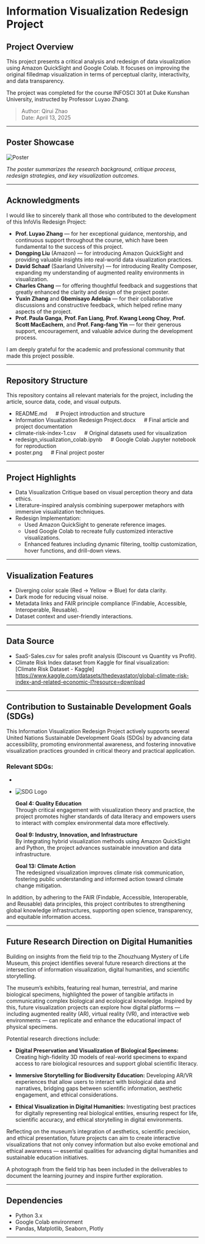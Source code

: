 # Information Visualization Redesign Project

## Project Overview

This project presents a critical analysis and redesign of data visualization using Amazon QuickSight and Google Colab. 
It focuses on improving the original filledmap visualization in terms of perceptual clarity, interactivity, and data transparency.

The project was completed for the course INFOSCI 301 at Duke Kunshan University, instructed by Professor Luyao Zhang.

> Author: Qirui Zhao  
> Date: April 13, 2025

---

## Poster Showcase

![Poster](Poster.png)

*The poster summarizes the research background, critique process, redesign strategies, and key visualization outcomes.*

---

## Acknowledgments

I would like to sincerely thank all those who contributed to the development of this InfoVis Redesign Project:

- **Prof. Luyao Zhang** — for her exceptional guidance, mentorship, and continuous support throughout the course, which have been fundamental to the success of this project.
- **Dongping Liu** (Amazon) — for introducing Amazon QuickSight and providing valuable insights into real-world data visualization practices.
- **David Schaaf** (Saarland University) — for introducing Reality Composer, expanding my understanding of augmented reality environments in visualization.
- **Charles Chang** — for offering thoughtful feedback and suggestions that greatly enhanced the clarity and design of the project poster.
- **Yuxin Zhang** and **Gbemisayo Adelaja** — for their collaborative discussions and constructive feedback, which helped refine many aspects of the project.
- **Prof. Paula Ganga**, **Prof. Fan Liang**, **Prof. Kwang Leong Choy**, **Prof. Scott MacEachern**, and **Prof. Fang-fang Yin** — for their generous support, encouragement, and valuable advice during the development process.

I am deeply grateful for the academic and professional community that made this project possible.

---

## Repository Structure

This repository contains all relevant materials for the project, including the article, source data, code, and visual outputs.


- README.md                                         &emsp; # Project introduction and structure
- Information Visualization Redesign Project.docx   &emsp; # Final article and project documentation
- climate-risk-index-1.csv                          &emsp; # Original datasets used for visualization
- redesign_visualization_colab.ipynb                &emsp; # Google Colab Jupyter notebook for reproduction
- poster.png                                       &emsp; # Final project poster



---

## Project Highlights

- Data Visualization Critique based on visual perception theory and data ethics.
- Literature-inspired analysis combining superpower metaphors with immersive visualization techniques.
- Redesign Implementation:
  - Used Amazon QuickSight to generate reference images.
  - Used Google Colab to recreate fully customized interactive visualizations.
  - Enhanced features including dynamic filtering, tooltip customization, hover functions, and drill-down views.

---

## Visualization Features

- Diverging color scale (Red → Yellow → Blue) for data clarity.
- Dark mode for reducing visual noise.
- Metadata links and FAIR principle compliance (Findable, Accessible, Interoperable, Reusable).
- Dataset context and user-friendly interactions.

---

## Data Source

- SaaS-Sales.csv for sales profit analysis (Discount vs Quantity vs Profit).
- Climate Risk Index dataset from Kaggle for final visualization:  
[Climate Risk Dataset - Kaggle] https://www.kaggle.com/datasets/thedevastator/global-climate-risk-index-and-related-economic-l?resource=download

---

## Contribution to Sustainable Development Goals (SDGs)

This Information Visualization Redesign Project actively supports several United Nations Sustainable Development Goals (SDGs) by advancing data accessibility, promoting environmental awareness, and fostering innovative visualization practices grounded in critical theory and practical application.

### Relevant SDGs:
- 

- ![SDG Logo](https://vcg05.cfp.cn/creative/vcg/nowater800/new/VCG211548760828.jpg?x-oss-process=image/format,webp)

  **Goal 4: Quality Education**  
  Through critical engagement with visualization theory and practice, the project promotes higher standards of data literacy and empowers users to interact with complex environmental data more effectively.

  **Goal 9: Industry, Innovation, and Infrastructure**  
  By integrating hybrid visualization methods using Amazon QuickSight and Python, the project advances sustainable innovation and data infrastructure.

  **Goal 13: Climate Action**  
  The redesigned visualization improves climate risk communication, fostering public understanding and informed action toward climate change mitigation.

In addition, by adhering to the FAIR (Findable, Accessible, Interoperable, and Reusable) data principles, this project contributes to strengthening global knowledge infrastructures, supporting open science, transparency, and equitable information access.


---

## Future Research Direction on Digital Humanities

Building on insights from the field trip to the Zhouzhuang Mystery of Life Museum, this project identifies several future research directions at the intersection of information visualization, digital humanities, and scientific storytelling.

The museum’s exhibits, featuring real human, terrestrial, and marine biological specimens, highlighted the power of tangible artifacts in communicating complex biological and ecological knowledge. Inspired by this, future visualization projects can explore how digital platforms — including augmented reality (AR), virtual reality (VR), and interactive web environments — can replicate and enhance the educational impact of physical specimens.

Potential research directions include:

- **Digital Preservation and Visualization of Biological Specimens:** Creating high-fidelity 3D models of real-world specimens to expand access to rare biological resources and support global scientific literacy.

- **Immersive Storytelling for Biodiversity Education:** Developing AR/VR experiences that allow users to interact with biological data and narratives, bridging gaps between scientific information, aesthetic engagement, and ethical considerations.

- **Ethical Visualization in Digital Humanities:** Investigating best practices for digitally representing real biological entities, ensuring respect for life, scientific accuracy, and ethical storytelling in digital environments.

Reflecting on the museum’s integration of aesthetics, scientific precision, and ethical presentation, future projects can aim to create interactive visualizations that not only convey information but also evoke emotional and ethical awareness — essential qualities for advancing digital humanities and sustainable education initiatives.

A photograph from the field trip has been included in the deliverables to document the learning journey and inspire further exploration.

---

## Dependencies

- Python 3.x  
- Google Colab environment  
- Pandas, Matplotlib, Seaborn, Plotly

---
